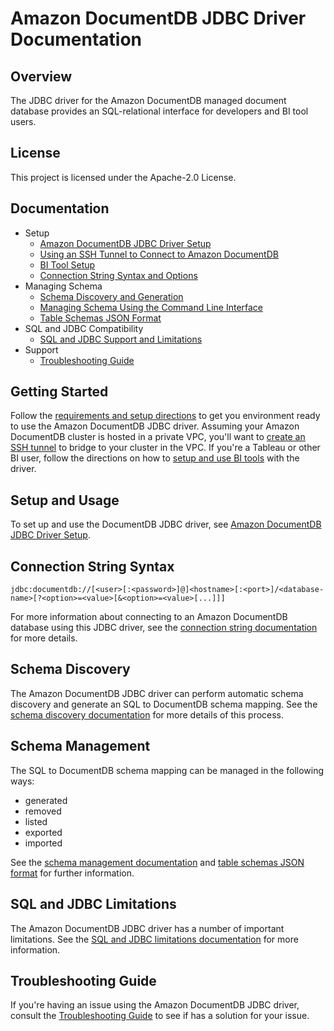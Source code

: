 # Amazon DocumentDB JDBC Driver Documentation

## Overview

The JDBC driver for the Amazon DocumentDB managed document database provides an
SQL-relational interface for developers and BI tool users.

## License

This project is licensed under the Apache-2.0 License.

## Documentation

- Setup
    - [Amazon DocumentDB JDBC Driver Setup](setup/setup.md)
    - [Using an SSH Tunnel to Connect to Amazon DocumentDB](setup/ssh-tunnel.md)
    - [BI Tool Setup](setup/bi-tool-setup.md)  
    - [Connection String Syntax and Options](setup/connection-string.md)
- Managing Schema
    - [Schema Discovery and Generation](schema/schema-discovery.md)
    - [Managing Schema Using the Command Line Interface](schema/manage-schema-cli.md)
    - [Table Schemas JSON Format](schema/table-schemas-json-format.md)
- SQL and JDBC Compatibility
    - [SQL and JDBC Support and Limitations](sql/sql-limitations.md)
- Support
    - [Troubleshooting Guide](support/troubleshooting-guide.md)
  
## Getting Started

Follow the [requirements and setup directions](setup/setup.md) to get you environment ready to use the
Amazon DocumentDB JDBC driver. Assuming your Amazon DocumentDB cluster is hosted in a private VPC, 
you'll want to [create an SSH tunnel](setup/ssh-tunnel.md) to bridge to your cluster in the VPC.
If you're a Tableau or other BI user, follow the directions on how to 
[setup and use BI tools](setup/bi-tool-setup.md) with the driver.

## Setup and Usage

To set up and use the DocumentDB JDBC driver, see [Amazon DocumentDB JDBC Driver Setup](setup/setup.md).

## Connection String Syntax

```
jdbc:documentdb://[<user>[:<password>]@]<hostname>[:<port>]/<database-name>[?<option>=<value>[&<option>=<value>[...]]]
```

For more information about connecting to an Amazon DocumentDB database using this JDBC driver, see
the [connection string documentation](setup/connection-string.md) for more details.
## Schema Discovery

The Amazon DocumentDB JDBC driver can perform automatic schema discovery and generate an SQL to
DocumentDB schema mapping. See the [schema discovery documentation](schema/schema-discovery.md)
for more details of this process.

## Schema Management

The SQL to DocumentDB schema mapping can be managed in the following ways:

- generated
- removed
- listed
- exported
- imported

See the [schema management documentation](schema/manage-schema-cli.md) and
[table schemas JSON format](schema/table-schemas-json-format.md) for further
information.

## SQL and JDBC Limitations

The Amazon DocumentDB JDBC driver has a number of important limitations. See the
[SQL and JDBC limitations documentation](sql/sql-limitations.md) for more information.

## Troubleshooting Guide

If you're having an issue using the Amazon DocumentDB JDBC driver, consult the
[Troubleshooting Guide](support/troubleshooting-guide.md) to see if has a solution for
your issue.
